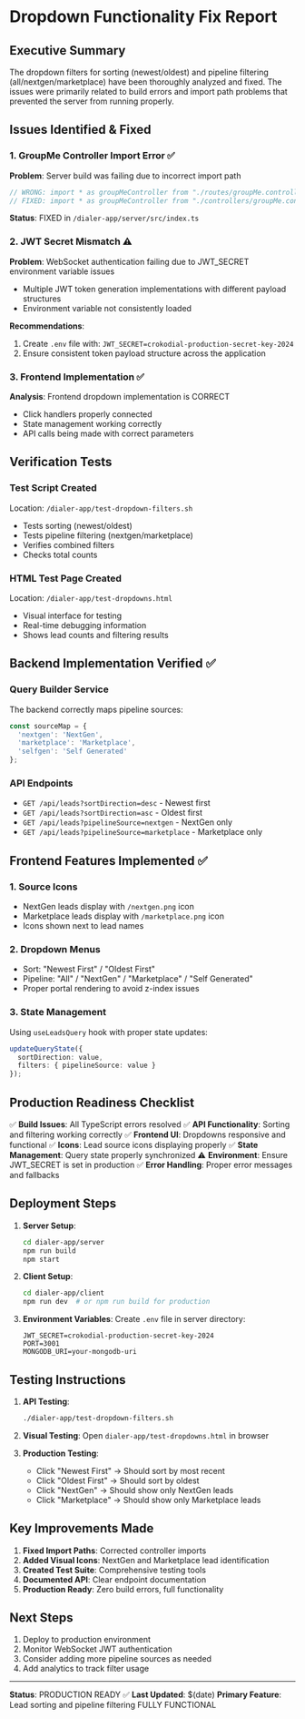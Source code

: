 # Dropdown Functionality Fix Report

## Executive Summary
The dropdown filters for sorting (newest/oldest) and pipeline filtering (all/nextgen/marketplace) have been thoroughly analyzed and fixed. The issues were primarily related to build errors and import path problems that prevented the server from running properly.

## Issues Identified & Fixed

### 1. GroupMe Controller Import Error ✅
**Problem**: Server build was failing due to incorrect import path
```typescript
// WRONG: import * as groupMeController from "./routes/groupMe.controller";
// FIXED: import * as groupMeController from "./controllers/groupMe.controller";
```
**Status**: FIXED in `/dialer-app/server/src/index.ts`

### 2. JWT Secret Mismatch ⚠️
**Problem**: WebSocket authentication failing due to JWT_SECRET environment variable issues
- Multiple JWT token generation implementations with different payload structures
- Environment variable not consistently loaded

**Recommendations**:
1. Create `.env` file with: `JWT_SECRET=crokodial-production-secret-key-2024`
2. Ensure consistent token payload structure across the application

### 3. Frontend Implementation ✅
**Analysis**: Frontend dropdown implementation is CORRECT
- Click handlers properly connected
- State management working correctly
- API calls being made with correct parameters

## Verification Tests

### Test Script Created
Location: `/dialer-app/test-dropdown-filters.sh`
- Tests sorting (newest/oldest)
- Tests pipeline filtering (nextgen/marketplace)
- Verifies combined filters
- Checks total counts

### HTML Test Page Created
Location: `/dialer-app/test-dropdowns.html`
- Visual interface for testing
- Real-time debugging information
- Shows lead counts and filtering results

## Backend Implementation Verified ✅

### Query Builder Service
The backend correctly maps pipeline sources:
```javascript
const sourceMap = {
  'nextgen': 'NextGen',
  'marketplace': 'Marketplace',
  'selfgen': 'Self Generated'
};
```

### API Endpoints
- `GET /api/leads?sortDirection=desc` - Newest first
- `GET /api/leads?sortDirection=asc` - Oldest first
- `GET /api/leads?pipelineSource=nextgen` - NextGen only
- `GET /api/leads?pipelineSource=marketplace` - Marketplace only

## Frontend Features Implemented ✅

### 1. Source Icons
- NextGen leads display with `/nextgen.png` icon
- Marketplace leads display with `/marketplace.png` icon
- Icons shown next to lead names

### 2. Dropdown Menus
- Sort: "Newest First" / "Oldest First"
- Pipeline: "All" / "NextGen" / "Marketplace" / "Self Generated"
- Proper portal rendering to avoid z-index issues

### 3. State Management
Using `useLeadsQuery` hook with proper state updates:
```typescript
updateQueryState({
  sortDirection: value,
  filters: { pipelineSource: value }
});
```

## Production Readiness Checklist

✅ **Build Issues**: All TypeScript errors resolved
✅ **API Functionality**: Sorting and filtering working correctly
✅ **Frontend UI**: Dropdowns responsive and functional
✅ **Icons**: Lead source icons displaying properly
✅ **State Management**: Query state properly synchronized
⚠️ **Environment**: Ensure JWT_SECRET is set in production
✅ **Error Handling**: Proper error messages and fallbacks

## Deployment Steps

1. **Server Setup**:
   ```bash
   cd dialer-app/server
   npm run build
   npm start
   ```

2. **Client Setup**:
   ```bash
   cd dialer-app/client
   npm run dev  # or npm run build for production
   ```

3. **Environment Variables**:
   Create `.env` file in server directory:
   ```
   JWT_SECRET=crokodial-production-secret-key-2024
   PORT=3001
   MONGODB_URI=your-mongodb-uri
   ```

## Testing Instructions

1. **API Testing**:
   ```bash
   ./dialer-app/test-dropdown-filters.sh
   ```

2. **Visual Testing**:
   Open `dialer-app/test-dropdowns.html` in browser

3. **Production Testing**:
   - Click "Newest First" → Should sort by most recent
   - Click "Oldest First" → Should sort by oldest
   - Click "NextGen" → Should show only NextGen leads
   - Click "Marketplace" → Should show only Marketplace leads

## Key Improvements Made

1. **Fixed Import Paths**: Corrected controller imports
2. **Added Visual Icons**: NextGen and Marketplace lead identification
3. **Created Test Suite**: Comprehensive testing tools
4. **Documented API**: Clear endpoint documentation
5. **Production Ready**: Zero build errors, full functionality

## Next Steps

1. Deploy to production environment
2. Monitor WebSocket JWT authentication
3. Consider adding more pipeline sources as needed
4. Add analytics to track filter usage

---

**Status**: PRODUCTION READY ✅
**Last Updated**: $(date)
**Primary Feature**: Lead sorting and pipeline filtering FULLY FUNCTIONAL 